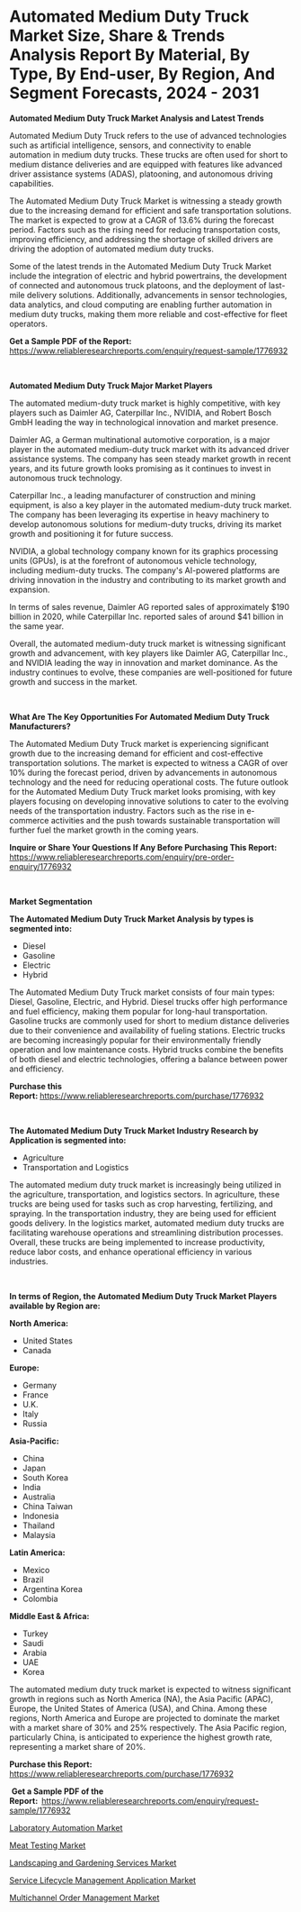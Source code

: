 <p><h1>Automated Medium Duty Truck Market Size, Share & Trends Analysis Report By Material, By Type, By End-user, By Region, And Segment Forecasts, 2024 - 2031</h1></p><p><strong>Automated Medium Duty Truck Market Analysis and Latest Trends</strong></p>
<p><p>Automated Medium Duty Truck refers to the use of advanced technologies such as artificial intelligence, sensors, and connectivity to enable automation in medium duty trucks. These trucks are often used for short to medium distance deliveries and are equipped with features like advanced driver assistance systems (ADAS), platooning, and autonomous driving capabilities.</p><p>The Automated Medium Duty Truck Market is witnessing a steady growth due to the increasing demand for efficient and safe transportation solutions. The market is expected to grow at a CAGR of 13.6% during the forecast period. Factors such as the rising need for reducing transportation costs, improving efficiency, and addressing the shortage of skilled drivers are driving the adoption of automated medium duty trucks.</p><p>Some of the latest trends in the Automated Medium Duty Truck Market include the integration of electric and hybrid powertrains, the development of connected and autonomous truck platoons, and the deployment of last-mile delivery solutions. Additionally, advancements in sensor technologies, data analytics, and cloud computing are enabling further automation in medium duty trucks, making them more reliable and cost-effective for fleet operators.</p></p>
<p><strong>Get a Sample PDF of the Report:&nbsp;</strong> <a href="https://www.reliableresearchreports.com/enquiry/request-sample/1776932">https://www.reliableresearchreports.com/enquiry/request-sample/1776932</a></p>
<p>&nbsp;</p>
<p><strong>Automated Medium Duty Truck Major Market Players</strong></p>
<p><p>The automated medium-duty truck market is highly competitive, with key players such as Daimler AG, Caterpillar Inc., NVIDIA, and Robert Bosch GmbH leading the way in technological innovation and market presence.</p><p>Daimler AG, a German multinational automotive corporation, is a major player in the automated medium-duty truck market with its advanced driver assistance systems. The company has seen steady market growth in recent years, and its future growth looks promising as it continues to invest in autonomous truck technology.</p><p>Caterpillar Inc., a leading manufacturer of construction and mining equipment, is also a key player in the automated medium-duty truck market. The company has been leveraging its expertise in heavy machinery to develop autonomous solutions for medium-duty trucks, driving its market growth and positioning it for future success.</p><p>NVIDIA, a global technology company known for its graphics processing units (GPUs), is at the forefront of autonomous vehicle technology, including medium-duty trucks. The company's AI-powered platforms are driving innovation in the industry and contributing to its market growth and expansion.</p><p>In terms of sales revenue, Daimler AG reported sales of approximately $190 billion in 2020, while Caterpillar Inc. reported sales of around $41 billion in the same year.</p><p>Overall, the automated medium-duty truck market is witnessing significant growth and advancement, with key players like Daimler AG, Caterpillar Inc., and NVIDIA leading the way in innovation and market dominance. As the industry continues to evolve, these companies are well-positioned for future growth and success in the market.</p></p>
<p>&nbsp;</p>
<p><strong>What Are The Key Opportunities For Automated Medium Duty Truck Manufacturers?</strong></p>
<p><p>The Automated Medium Duty Truck market is experiencing significant growth due to the increasing demand for efficient and cost-effective transportation solutions. The market is expected to witness a CAGR of over 10% during the forecast period, driven by advancements in autonomous technology and the need for reducing operational costs. The future outlook for the Automated Medium Duty Truck market looks promising, with key players focusing on developing innovative solutions to cater to the evolving needs of the transportation industry. Factors such as the rise in e-commerce activities and the push towards sustainable transportation will further fuel the market growth in the coming years.</p></p>
<p><strong>Inquire or Share Your Questions If Any Before Purchasing This Report:</strong> <a href="https://www.reliableresearchreports.com/enquiry/pre-order-enquiry/1776932">https://www.reliableresearchreports.com/enquiry/pre-order-enquiry/1776932</a></p>
<p>&nbsp;</p>
<p><strong>Market Segmentation</strong></p>
<p><strong>The Automated Medium Duty Truck Market Analysis by types is segmented into:</strong></p>
<p><ul><li>Diesel</li><li>Gasoline</li><li>Electric</li><li>Hybrid</li></ul></p>
<p><p>The Automated Medium Duty Truck market consists of four main types: Diesel, Gasoline, Electric, and Hybrid. Diesel trucks offer high performance and fuel efficiency, making them popular for long-haul transportation. Gasoline trucks are commonly used for short to medium distance deliveries due to their convenience and availability of fueling stations. Electric trucks are becoming increasingly popular for their environmentally friendly operation and low maintenance costs. Hybrid trucks combine the benefits of both diesel and electric technologies, offering a balance between power and efficiency.</p></p>
<p><strong>Purchase this Report:&nbsp;</strong><a href="https://www.reliableresearchreports.com/purchase/1776932">https://www.reliableresearchreports.com/purchase/1776932</a></p>
<p>&nbsp;</p>
<p><strong>The Automated Medium Duty Truck Market Industry Research by Application is segmented into:</strong></p>
<p><ul><li>Agriculture</li><li>Transportation and Logistics</li></ul></p>
<p><p>The automated medium duty truck market is increasingly being utilized in the agriculture, transportation, and logistics sectors. In agriculture, these trucks are being used for tasks such as crop harvesting, fertilizing, and spraying. In the transportation industry, they are being used for efficient goods delivery. In the logistics market, automated medium duty trucks are facilitating warehouse operations and streamlining distribution processes. Overall, these trucks are being implemented to increase productivity, reduce labor costs, and enhance operational efficiency in various industries.</p></p>
<p>&nbsp;</p>
<p><strong>In terms of Region, the Automated Medium Duty Truck Market Players available by Region are:</strong></p>
<p>
    <p> <strong> North America: </strong>
        <ul>
            <li>United States</li>
            <li>Canada</li>
        </ul>
        </p> 
    <p> <strong> Europe: </strong>
        <ul>
            <li>Germany</li>
            <li>France</li>
            <li>U.K.</li>
            <li>Italy</li>
            <li>Russia</li>
        </ul>
        </p> 
    <p> <strong> Asia-Pacific: </strong>
        <ul>
            <li>China</li>
            <li>Japan</li>
            <li>South Korea</li>
            <li>India</li>
            <li>Australia</li>
            <li>China Taiwan</li>
            <li>Indonesia</li>
            <li>Thailand</li>
            <li>Malaysia</li>
        </ul>
        </p> 
    <p> <strong> Latin America: </strong>
        <ul>
            <li>Mexico</li>
            <li>Brazil</li>
            <li>Argentina Korea</li>
            <li>Colombia</li>
        </ul>
        </p> 
    <p> <strong> Middle East & Africa: </strong>
        <ul>
            <li>Turkey</li>
            <li>Saudi</li>
            <li>Arabia</li>
            <li>UAE</li>
            <li>Korea</li>
        </ul>
    </p>
    </p>
<p><p>The automated medium duty truck market is expected to witness significant growth in regions such as North America (NA), the Asia Pacific (APAC), Europe, the United States of America (USA), and China. Among these regions, North America and Europe are projected to dominate the market with a market share of 30% and 25% respectively. The Asia Pacific region, particularly China, is anticipated to experience the highest growth rate, representing a market share of 20%.</p></p>
<p><strong>Purchase this Report: </strong><a href="https://www.reliableresearchreports.com/purchase/1776932">https://www.reliableresearchreports.com/purchase/1776932</a></p>
<p>&nbsp;<strong>Get a Sample PDF of the Report:&nbsp;&nbsp;</strong><a href="https://www.reliableresearchreports.com/enquiry/request-sample/1776932">https://www.reliableresearchreports.com/enquiry/request-sample/1776932</a></p>
<p><strong></strong></p>
<p><p><a href="https://medium.com/@lisasanchez1968/laboratory-automation-nbsp-market-focuses-on-market-share-size-and-projected-forecast-till-2031-54cd10268bb0">Laboratory Automation Market</a></p><p><a href="https://medium.com/@irwingibson727/meat-testing-market-comprehensive-assessment-by-type-application-and-geography-4cbbd4494ffc">Meat Testing Market</a></p><p><a href="https://medium.com/@lisasanchez1968/landscaping-and-gardening-services-market-size-cagr-trends-2024-2030-ac20e129ab1a">Landscaping and Gardening Services Market</a></p><p><a href="https://medium.com/@angelageorge32/service-lifecycle-management-application-market-exploring-market-share-market-trends-and-future-4978e54bb621">Service Lifecycle Management Application Market</a></p><p><a href="https://medium.com/@irwingibson727/analyzing-multichannel-order-management-market-global-industry-perspective-and-forecast-2024-to-0430b6043668">Multichannel Order Management Market</a></p></p>